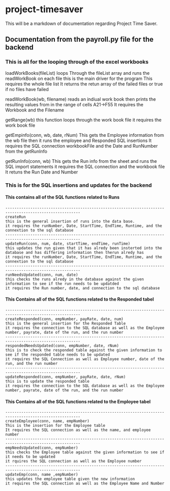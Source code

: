 
# project-timesaver


This will be a markdown of documentation regarding Project Time Saver.
## Documentation from the  payroll.py file for the backend
### This is all for the looping through of the excel workbooks
loadWorkBooks(fileList)
    loops Through the fileList array and runs the readWorkBook on each file this is the main driver for the program
    This requires the whole file list
    It returns the retun array of the failed files or true if no files have failed

readWorkBook(wb, filename)
    reads an indiual work book then prints the resulting values from in the range of cells A21->F55
    It requires the Workbook and the Filename

getRange(wb)
    this function loops through the work book file
    it requires the work book file

getEmpinfo(conn, wb, date, rNum)
    This gets the Employee information from the wb file then it runs the employee and Responded SQL insertions
    It requires the SQL connection workbookFile and the Date and RunNumber from the getRunInfo

getRunInfo(conn, wb)
    This gets the Run info from the sheet and runs the SQL import statements
    it requires the SQL connection and the workbook file
    It retuns the Run Date and Number

### This is for the SQL insertions and updates for the backend
#### This contains all of the SQL functions related to Runs
    -------------------------------------------------------------------------------------------------------
    createRun 
    this is the general insertion of runs into the data base.
    it requires the runNumber, Date, StartTime, EndTime, Runtime, and the connextion to the sql database
    -------------------------------------------------------------------------------------------------------
    updateRun(conn, num, date, startTime, endTime, runTime)
    this updates the run given that it has alredy been insterted into the database and has differing information then therun alredy has
    it requires the runNumber, Date, StartTime, EndTime, Runtime, and the connextion to the sql database
    -------------------------------------------------------------------------------------------------------
    runNeedsUpdated(conn, num, date)
    this checks the runs alredy in the database against the given information to see if the run needs to be updatded
    it requires the Run number, date, and connection to the sql database

#### This Contains all of the SQL functions related to the Responded tabel
    -------------------------------------------------------------------------------------------------------
    createResponded(conn, empNumber, payRate, date, num)
    this is the general insertion for the Responded Table
    it requires the connection to the SQL database as well as the Employee number, payrate, date of the run, and the run number
    -------------------------------------------------------------------------------------------------------
    respondedNeedsUpdated(conn, empNumber, date, rNum)
    this is to check the responded table against the given information to see if the responded table needs to be updated 
    it requires the SQL Connection as well as Employee number, date of the run, and the run number
    -------------------------------------------------------------------------------------------------------
    updateResponded(conn, empNumber, payRate, date, rNum)
    this is to update the responded table
    it requires the connection to the SQL database as well as the Employee number, payrate, date of the run, and the run number

#### This Contains all of the SQL functions related to the Employee tabel
    -------------------------------------------------------------------------------------------------------
    createEmployee(conn, name, empNumber)
    This is the insertion for the Employee table
    It requires the SQL connection as well as the name, and employee number
    -------------------------------------------------------------------------------------------------------
    empNeedsUpdated(conn, empNumber)
    this checks the Employee table against the given information to see if it needs to be updated
    it rquires the SQL connection as well as the Employee number
    -------------------------------------------------------------------------------------------------------
    updateEmp(conn, name ,empNumber)
    this updates the employee table given the new information
    it requires the SQL connection as well as the Employee Name and Number